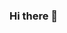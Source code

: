 ### Hi there 👋

<!--
**awantika10/awantika10** is a ✨ _special_ ✨ repository because its `README.md` (this file) appears on your GitHub profile.

Here are some ideas to get you started:

- 🔭 I’m currently working as Full-Stack Web Developer
- 🌱 I’m currently learning Django and Machine Learning
- 👯 I’m looking to collaborate on various project related to Web Dev and UI/UX
- 🤔 I’m looking for help with Machine Learning
- 💬 Ask me about UI/UX I would love to help people.
- 📫 Reach me through LinkedIn and Gmail
- 😄 Pronouns: She/Her
- ⚡ Fun fact: I love to Dance!
-->
